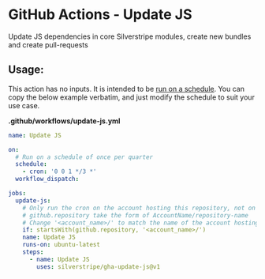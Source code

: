 # GitHub Actions - Update JS

Update JS dependencies in core Silverstripe modules, create new bundles and create pull-requests

## Usage:

This action has no inputs. It is intended to be [run on a schedule](https://docs.github.com/en/actions/using-workflows/events-that-trigger-workflows#scheduled-events). You can copy the below example verbatim, and just modify the schedule to suit your use case.

**.github/workflows/update-js.yml**
```yml
name: Update JS

on:
  # Run on a schedule of once per quarter
  schedule:
    - cron: '0 0 1 */3 *'
  workflow_dispatch:

jobs:
  update-js:
    # Only run the cron on the account hosting this repository, not on the accounts of forks
    # github.repository take the form of AccountName/repository-name
    # Change '<account_name>/' to match the name of the account hosting this repository
    if: startsWith(github.repository, '<account_name>/')
    name: Update JS
    runs-on: ubuntu-latest
    steps:
      - name: Update JS
        uses: silverstripe/gha-update-js@v1
```
